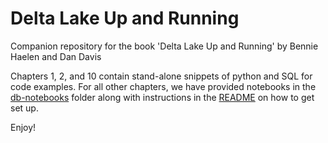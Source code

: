 # Delta Lake Up and Running
Companion repository for the book 'Delta Lake Up and Running' by Bennie Haelen and Dan Davis

Chapters 1, 2, and 10 contain stand-alone snippets of python and SQL for code examples. For all other chapters, we have provided notebooks in the [db-notebooks](https://github.com/benniehaelen/delta-lake-up-and-running/tree/main/db-notebooks) folder along with instructions in the [README](https://github.com/benniehaelen/delta-lake-up-and-running/blob/main/db-notebooks/README.md) on how to get set up.

Enjoy!
